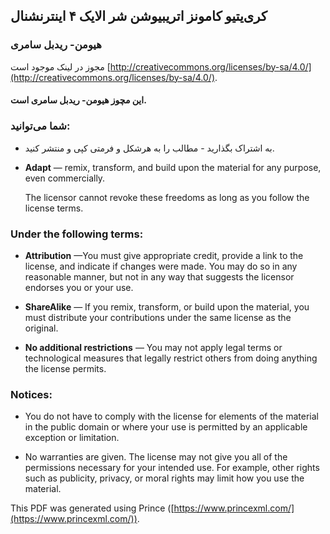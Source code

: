 ## کری‌یتیو کامونز اتریبیوشن شر الایک ۴ اینترنشنال

### هیومن- ریدبل سامری

مجوز در لینک موجود است [http://creativecommons.org/licenses/by-sa/4.0/](http://creativecommons.org/licenses/by-sa/4.0/).

#### این مچوز هیومن- ریدبل سامری است.

### شما می‌توانید:

- به اشتراک بگذارید - مطالب را به هرشکل و فرمتی کپی و منتشر کنید.

- **Adapt** — remix, transform, and build upon the material for any purpose, even commercially.

  The licensor cannot revoke these freedoms  as long as  you follow the license terms.

### Under the following terms:

- **Attribution** —You must give appropriate credit, provide a link to the license, and indicate if changes were made. You may do so in any reasonable manner, but not in any way that suggests the licensor endorses you or your use.

- **ShareAlike** — If you remix, transform, or build upon the material, you must distribute your contributions under the same license as the original.

- **No additional restrictions** — You may not apply legal terms or technological measures that legally restrict others from doing anything the license  permits.

### Notices:

- You do not have to comply with the license for elements of the material in the public domain or where your use is permitted by an applicable exception or limitation.

- No warranties are given. The license may not give you all of the permissions necessary for your intended use. For example, other rights such as publicity, privacy, or moral rights may limit how you use the material.

This PDF was generated using Prince ([https://www.princexml.com/](https://www.princexml.com/)).
